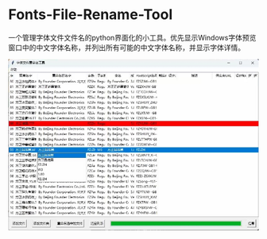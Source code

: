 # Fonts-File-Rename-Tool
一个管理字体文件文件名的python界面化的小工具。优先显示Windows字体预览窗口中的中文字体名称，并列出所有可能的中文字体名称，并显示字体详情。

![image](https://github.com/sumingyd/Fonts-File-Rename-Tool/blob/50fb77f7e313912c39630a7f08b7d1aa06e33380/1.png)
